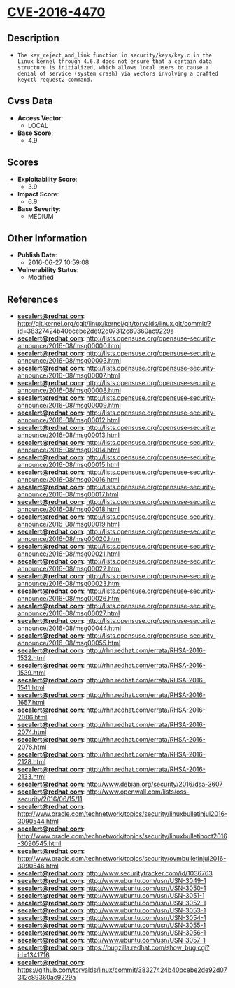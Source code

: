 
# [CVE-2016-4470](http://git.kernel.org/cgit/linux/kernel/git/torvalds/linux.git/commit/?id=38327424b40bcebe2de92d07312c89360ac9229a)

## Description

- `The key_reject_and_link function in security/keys/key.c in the Linux kernel through 4.6.3 does not ensure that a certain data structure is initialized, which allows local users to cause a denial of service (system crash) via vectors involving a crafted keyctl request2 command.`

## Cvss Data

- **Access Vector**:
  - LOCAL
- **Base Score**:
  - 4.9

## Scores

- **Exploitability Score**:
  - 3.9
- **Impact Score**:
  - 6.9
- **Base Severity**:
  - MEDIUM

## Other Information

- **Publish Date**:
  - 2016-06-27 10:59:08
- **Vulnerability Status**:
  - Modified

## References

- **secalert@redhat.com**: http://git.kernel.org/cgit/linux/kernel/git/torvalds/linux.git/commit/?id=38327424b40bcebe2de92d07312c89360ac9229a
- **secalert@redhat.com**: http://lists.opensuse.org/opensuse-security-announce/2016-08/msg00000.html
- **secalert@redhat.com**: http://lists.opensuse.org/opensuse-security-announce/2016-08/msg00003.html
- **secalert@redhat.com**: http://lists.opensuse.org/opensuse-security-announce/2016-08/msg00007.html
- **secalert@redhat.com**: http://lists.opensuse.org/opensuse-security-announce/2016-08/msg00008.html
- **secalert@redhat.com**: http://lists.opensuse.org/opensuse-security-announce/2016-08/msg00009.html
- **secalert@redhat.com**: http://lists.opensuse.org/opensuse-security-announce/2016-08/msg00012.html
- **secalert@redhat.com**: http://lists.opensuse.org/opensuse-security-announce/2016-08/msg00013.html
- **secalert@redhat.com**: http://lists.opensuse.org/opensuse-security-announce/2016-08/msg00014.html
- **secalert@redhat.com**: http://lists.opensuse.org/opensuse-security-announce/2016-08/msg00015.html
- **secalert@redhat.com**: http://lists.opensuse.org/opensuse-security-announce/2016-08/msg00016.html
- **secalert@redhat.com**: http://lists.opensuse.org/opensuse-security-announce/2016-08/msg00017.html
- **secalert@redhat.com**: http://lists.opensuse.org/opensuse-security-announce/2016-08/msg00018.html
- **secalert@redhat.com**: http://lists.opensuse.org/opensuse-security-announce/2016-08/msg00019.html
- **secalert@redhat.com**: http://lists.opensuse.org/opensuse-security-announce/2016-08/msg00020.html
- **secalert@redhat.com**: http://lists.opensuse.org/opensuse-security-announce/2016-08/msg00021.html
- **secalert@redhat.com**: http://lists.opensuse.org/opensuse-security-announce/2016-08/msg00022.html
- **secalert@redhat.com**: http://lists.opensuse.org/opensuse-security-announce/2016-08/msg00023.html
- **secalert@redhat.com**: http://lists.opensuse.org/opensuse-security-announce/2016-08/msg00026.html
- **secalert@redhat.com**: http://lists.opensuse.org/opensuse-security-announce/2016-08/msg00027.html
- **secalert@redhat.com**: http://lists.opensuse.org/opensuse-security-announce/2016-08/msg00044.html
- **secalert@redhat.com**: http://lists.opensuse.org/opensuse-security-announce/2016-08/msg00055.html
- **secalert@redhat.com**: http://rhn.redhat.com/errata/RHSA-2016-1532.html
- **secalert@redhat.com**: http://rhn.redhat.com/errata/RHSA-2016-1539.html
- **secalert@redhat.com**: http://rhn.redhat.com/errata/RHSA-2016-1541.html
- **secalert@redhat.com**: http://rhn.redhat.com/errata/RHSA-2016-1657.html
- **secalert@redhat.com**: http://rhn.redhat.com/errata/RHSA-2016-2006.html
- **secalert@redhat.com**: http://rhn.redhat.com/errata/RHSA-2016-2074.html
- **secalert@redhat.com**: http://rhn.redhat.com/errata/RHSA-2016-2076.html
- **secalert@redhat.com**: http://rhn.redhat.com/errata/RHSA-2016-2128.html
- **secalert@redhat.com**: http://rhn.redhat.com/errata/RHSA-2016-2133.html
- **secalert@redhat.com**: http://www.debian.org/security/2016/dsa-3607
- **secalert@redhat.com**: http://www.openwall.com/lists/oss-security/2016/06/15/11
- **secalert@redhat.com**: http://www.oracle.com/technetwork/topics/security/linuxbulletinjul2016-3090544.html
- **secalert@redhat.com**: http://www.oracle.com/technetwork/topics/security/linuxbulletinoct2016-3090545.html
- **secalert@redhat.com**: http://www.oracle.com/technetwork/topics/security/ovmbulletinjul2016-3090546.html
- **secalert@redhat.com**: http://www.securitytracker.com/id/1036763
- **secalert@redhat.com**: http://www.ubuntu.com/usn/USN-3049-1
- **secalert@redhat.com**: http://www.ubuntu.com/usn/USN-3050-1
- **secalert@redhat.com**: http://www.ubuntu.com/usn/USN-3051-1
- **secalert@redhat.com**: http://www.ubuntu.com/usn/USN-3052-1
- **secalert@redhat.com**: http://www.ubuntu.com/usn/USN-3053-1
- **secalert@redhat.com**: http://www.ubuntu.com/usn/USN-3054-1
- **secalert@redhat.com**: http://www.ubuntu.com/usn/USN-3055-1
- **secalert@redhat.com**: http://www.ubuntu.com/usn/USN-3056-1
- **secalert@redhat.com**: http://www.ubuntu.com/usn/USN-3057-1
- **secalert@redhat.com**: https://bugzilla.redhat.com/show_bug.cgi?id=1341716
- **secalert@redhat.com**: https://github.com/torvalds/linux/commit/38327424b40bcebe2de92d07312c89360ac9229a
